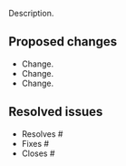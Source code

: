 Description.

## Proposed changes

  * Change.
  * Change.
  * Change.

## Resolved issues

  * Resolves #
  * Fixes #
  * Closes #
